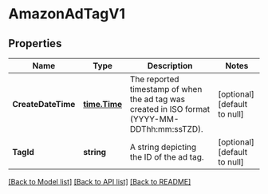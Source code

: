 # AmazonAdTagV1

## Properties
Name | Type | Description | Notes
------------ | ------------- | ------------- | -------------
**CreateDateTime** | [**time.Time**](time.Time.md) | The reported timestamp of when the ad tag was created in ISO format (YYYY-MM-DDThh:mm:ssTZD). | [optional] [default to null]
**TagId** | **string** | A string depicting the ID of the ad tag. | [optional] [default to null]

[[Back to Model list]](../README.md#documentation-for-models) [[Back to API list]](../README.md#documentation-for-api-endpoints) [[Back to README]](../README.md)

